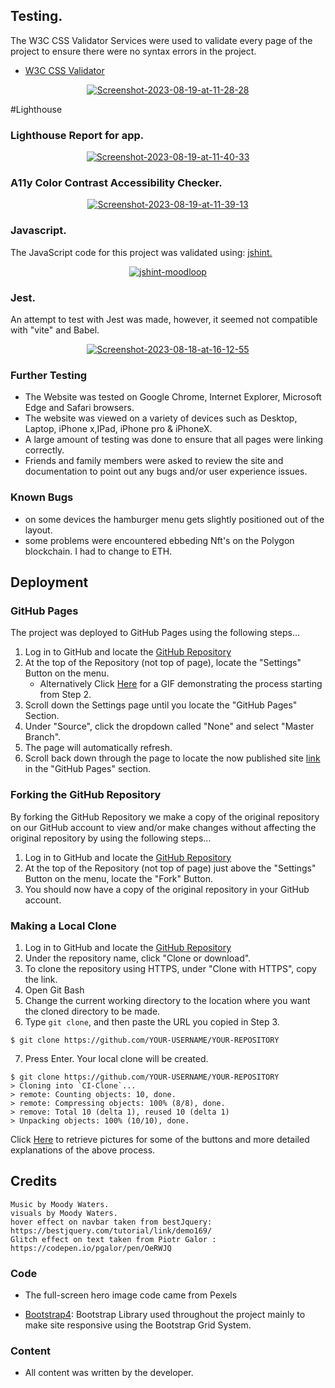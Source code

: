 ## Testing.

The W3C CSS Validator Services were used to validate every page of the project to ensure there were no syntax errors in the project.

-   [W3C CSS Validator](https://jigsaw.w3.org/css-validator/#validate_by_input) 
   <div align="center"> 
<a href="https://ibb.co/9pkJCwt"><img src="https://i.ibb.co/JcwNMxQ/Screenshot-2023-08-19-at-11-28-28.png" alt="Screenshot-2023-08-19-at-11-28-28" border="0"></a>
   </div>



    
 #Lighthouse   
    
### Lighthouse Report for app. 
<div align="center">
<a href="https://ibb.co/QMhTc94"><img src="https://i.ibb.co/RctsS2q/Screenshot-2023-08-19-at-11-40-33.png" alt="Screenshot-2023-08-19-at-11-40-33" border="0"></a><br />
</div>

### A11y Color Contrast Accessibility Checker.
<div align="center">
<a href="https://ibb.co/LnZy6JT"><img src="https://i.ibb.co/KFrg7Lt/Screenshot-2023-08-19-at-11-39-13.png" alt="Screenshot-2023-08-19-at-11-39-13" border="0"></a><br />
        </div>

### Javascript.
The JavaScript code for this project was validated using: [jshint.](https://jshint.com/)
<div align="center">
<a href="https://ibb.co/2crrR3n"><img src="https://i.ibb.co/9y00BH8/jshint-moodloop.jpg" alt="jshint-moodloop" border="0"></a>
</div>

### Jest. 
An attempt to test with Jest was made, however, it seemed not compatible with "vite" and Babel.
<div align="center">
<a href="https://ibb.co/cCXJCSg"><img src="https://i.ibb.co/P9zx9vm/Screenshot-2023-08-18-at-16-12-55.png" alt="Screenshot-2023-08-18-at-16-12-55" border="0"></a></div>

### Further Testing

-   The Website was tested on Google Chrome, Internet Explorer, Microsoft Edge and Safari browsers.
-   The website was viewed on a variety of devices such as Desktop, Laptop, iPhone x,IPad, iPhone pro & iPhoneX.
-   A large amount of testing was done to ensure that all pages were linking correctly.
-   Friends and family members were asked to review the site and documentation to point out any bugs and/or user experience issues.

### Known Bugs

-   on some devices the hamburger menu gets slightly positioned out of the layout.
-    some problems were encountered ebbeding Nft's on the Polygon blockchain. I had to change to ETH.
    
    
  

## Deployment

### GitHub Pages

The project was deployed to GitHub Pages using the following steps...

1. Log in to GitHub and locate the [GitHub Repository](https://github.com/)
2. At the top of the Repository (not top of page), locate the "Settings" Button on the menu.
    - Alternatively Click [Here](https://raw.githubusercontent.com/) for a GIF demonstrating the process starting from Step 2.
3. Scroll down the Settings page until you locate the "GitHub Pages" Section.
4. Under "Source", click the dropdown called "None" and select "Master Branch".
5. The page will automatically refresh.
6. Scroll back down through the page to locate the now published site [link](https://github.com) in the "GitHub Pages" section.

### Forking the GitHub Repository

By forking the GitHub Repository we make a copy of the original repository on our GitHub account to view and/or make changes without affecting the original repository by using the following steps...

1. Log in to GitHub and locate the [GitHub Repository](https://github.com/Moodyw03/MW-WEB-22apr)
2. At the top of the Repository (not top of page) just above the "Settings" Button on the menu, locate the "Fork" Button.
3. You should now have a copy of the original repository in your GitHub account.

### Making a Local Clone

1. Log in to GitHub and locate the [GitHub Repository](https://github.com/Moodyw03/MW-WEB-22apr)
2. Under the repository name, click "Clone or download".
3. To clone the repository using HTTPS, under "Clone with HTTPS", copy the link.
4. Open Git Bash
5. Change the current working directory to the location where you want the cloned directory to be made.
6. Type `git clone`, and then paste the URL you copied in Step 3.

```
$ git clone https://github.com/YOUR-USERNAME/YOUR-REPOSITORY
```

7. Press Enter. Your local clone will be created.

```
$ git clone https://github.com/YOUR-USERNAME/YOUR-REPOSITORY
> Cloning into `CI-Clone`...
> remote: Counting objects: 10, done.
> remote: Compressing objects: 100% (8/8), done.
> remove: Total 10 (delta 1), reused 10 (delta 1)
> Unpacking objects: 100% (10/10), done.
```

Click [Here](https://help.github.com/en/github/creating-cloning-and-archiving-repositories/cloning-a-repository#cloning-a-repository-to-github-desktop) to retrieve pictures for some of the buttons and more detailed explanations of the above process.

## Credits
    Music by Moody Waters. 
    visuals by Moody Waters.
    hover effect on navbar taken from bestJquery: https://bestjquery.com/tutorial/link/demo169/
    Glitch effect on text taken from Piotr Galor : https://codepen.io/pgalor/pen/OeRWJQ
    

### Code

-   The full-screen hero image code came from Pexels

-   [Bootstrap4](https://getbootstrap.com/docs/4.4/getting-started/introduction/): Bootstrap Library used throughout the project mainly to make site responsive using the Bootstrap Grid System.



### Content

-   All content was written by the developer.
